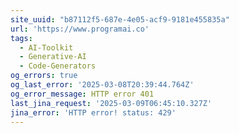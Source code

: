 ```yaml
---
site_uuid: "b87112f5-687e-4e05-acf9-9181e455835a"
url: 'https://www.programai.co'
tags:
  - AI-Toolkit
  - Generative-AI
  - Code-Generators
og_errors: true
og_last_error: '2025-03-08T20:39:44.764Z'
og_error_message: HTTP error 401
last_jina_request: '2025-03-09T06:45:10.327Z'
jina_error: 'HTTP error! status: 429'
---
```


